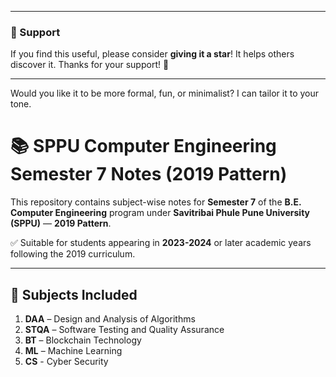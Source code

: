 
---

### 🌟 Support 

If you find this useful, please consider **giving it a star**! It helps others discover it.
Thanks for your support! 🙌

---

Would you like it to be more formal, fun, or minimalist? I can tailor it to your tone.

# 📚 SPPU Computer Engineering Semester 7 Notes (2019 Pattern)

This repository contains subject-wise notes for **Semester 7** of the **B.E. Computer Engineering** program under **Savitribai Phule Pune University (SPPU)** — **2019 Pattern**.

✅ Suitable for students appearing in **2023-2024** or later academic years following the 2019 curriculum.

---

## 📖 Subjects Included

1. **DAA** – Design and Analysis of Algorithms  
2. **STQA** – Software Testing and Quality Assurance  
3. **BT** – Blockchain Technology  
4. **ML** – Machine Learning  
5. **CS** - Cyber Security

